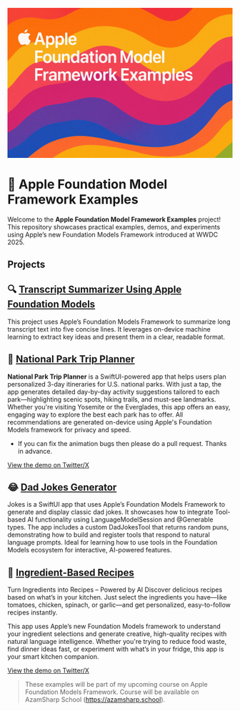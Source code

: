 
![Image](/promo.png)

# 🍎 Apple Foundation Model Framework Examples

Welcome to the **Apple Foundation Model Framework Examples** project! This repository showcases practical examples, demos, and experiments using Apple’s new Foundation Models Framework introduced at WWDC 2025.

## Projects 

## 🔍 [Transcript Summarizer Using Apple Foundation Models](/HelloWorld/)

This project uses Apple’s Foundation Models Framework to summarize long transcript text into five concise lines. It leverages on-device machine learning to extract key ideas and present them in a clear, readable format. 

## 🌲 [National Park Trip Planner](/Travel/)
**National Park Trip Planner** is a SwiftUI-powered app that helps users plan personalized 3-day itineraries for U.S. national parks. With just a tap, the app generates detailed day-by-day activity suggestions tailored to each park—highlighting scenic spots, hiking trails, and must-see landmarks. Whether you're visiting Yosemite or the Everglades, this app offers an easy, engaging way to explore the best each park has to offer. All recommendations are generated on-device using Apple's Foundation Models framework for privacy and speed.

- If you can fix the animation bugs then please do a pull request. Thanks in advance. 

[View the demo on Twitter/X](https://x.com/azamsharp/status/1933386643291189535)

## 😂 [Dad Jokes Generator](/Jokes/)

Jokes is a SwiftUI app that uses Apple’s Foundation Models Framework to generate and display classic dad jokes. It showcases how to integrate Tool-based AI functionality using LanguageModelSession and @Generable types. The app includes a custom DadJokesTool that returns random puns, demonstrating how to build and register tools that respond to natural language prompts. Ideal for learning how to use tools in the Foundation Models ecosystem for interactive, AI-powered features.

## 🍅 [Ingredient-Based Recipes](/Yummy/)

Turn Ingredients into Recipes – Powered by AI
Discover delicious recipes based on what’s in your kitchen. Just select the ingredients you have—like tomatoes, chicken, spinach, or garlic—and get personalized, easy-to-follow recipes instantly.

This app uses Apple’s new Foundation Models framework to understand your ingredient selections and generate creative, high-quality recipes with natural language intelligence. Whether you're trying to reduce food waste, find dinner ideas fast, or experiment with what’s in your fridge, this app is your smart kitchen companion.

[View the demo on Twitter/X](https://x.com/azamsharp/status/1934113611162718653)



> These examples will be part of my upcoming course on Apple Foundation Models Framework. Course will be available on AzamSharp School (https://azamsharp.school).


